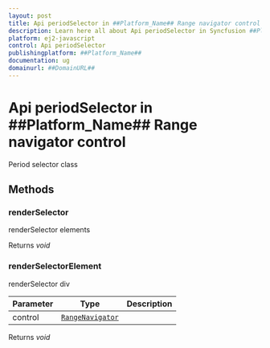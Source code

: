 ```yaml
---
layout: post
title: Api periodSelector in ##Platform_Name## Range navigator control | Syncfusion
description: Learn here all about Api periodSelector in Syncfusion ##Platform_Name## Range navigator control of Syncfusion Essential JS 2 and more.
platform: ej2-javascript
control: Api periodSelector 
publishingplatform: ##Platform_Name##
documentation: ug
domainurl: ##DomainURL##
---
```


# Api periodSelector in ##Platform_Name## Range navigator control

Period selector class

## Methods

### renderSelector

renderSelector elements

Returns *void*

### renderSelectorElement

renderSelector div

| Parameter | Type | Description |
|------|------|-------------|
| control |  [`RangeNavigator`](./api-rangeNavigator.html) | <br> |

Returns *void*
